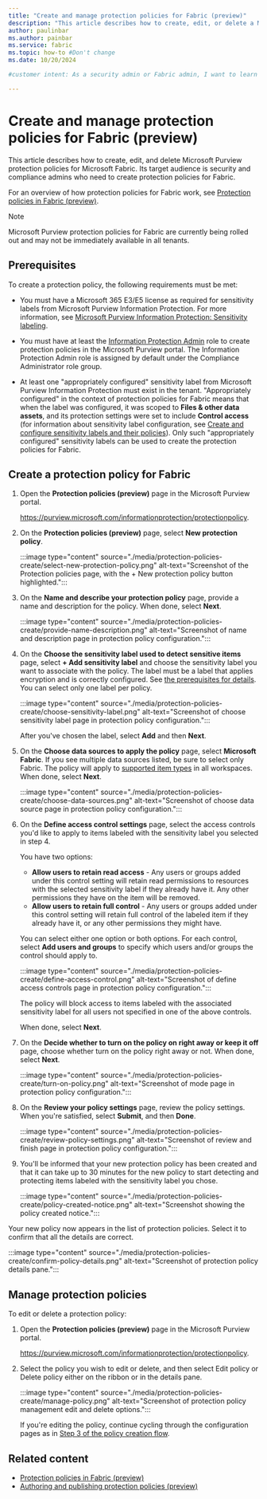 ```yaml
---
title: "Create and manage protection policies for Fabric (preview)"
description: "This article describes how to create, edit, or delete a Microsoft Purview protection policy for Microsoft Fabric."
author: paulinbar
ms.author: painbar
ms.service: fabric
ms.topic: how-to #Don't change
ms.date: 10/20/2024

#customer intent: As a security admin or Fabric admin, I want to learn how to create protection policies for Microsoft Fabric. 

---
```


# Create and manage protection policies for Fabric (preview)

This article describes how to create, edit, and delete Microsoft Purview protection policies for Microsoft Fabric. Its target audience is security and compliance admins who need to create protection policies for Fabric.

For an overview of how protection policies for Fabric work, see [Protection policies in Fabric (preview)](./protection-policies-overview.md).

> [!NOTE]
> Microsoft Purview protection policies for Fabric are currently being rolled out and may not be immediately available in all tenants.

## Prerequisites

To create a protection policy, the following requirements must be met:

* You must have a Microsoft 365 E3/E5 license as required for sensitivity labels from Microsoft Purview Information Protection. For more information, see [Microsoft Purview Information Protection: Sensitivity labeling](/office365/servicedescriptions/microsoft-365-service-descriptions/microsoft-365-tenantlevel-services-licensing-guidance/microsoft-365-security-compliance-licensing-guidance#microsoft-purview-information-protection-sensitivity-labeling).

* You must have at least the [Information Protection Admin](/defender-office-365/scc-permissions#role-groups-in-microsoft-defender-for-office-365-and-microsoft-purview) role to create protection policies in the Microsoft Purview portal. The Information Protection Admin role is assigned by default under the Compliance Administrator role group.

* <a name="label-prerequisites"></a>At least one "appropriately configured" sensitivity label from Microsoft Purview Information Protection must exist in the tenant. "Appropriately configured" in the context of protection policies for Fabric means that when the label was configured, it was scoped to **Files & other data assets**, and its protection settings were set to include **Control access** (for information about sensitivity label configuration, see [Create and configure sensitivity labels and their policies](/purview/create-sensitivity-labels)). Only such "appropriately configured" sensitivity labels can be used to create the protection policies for Fabric.

## Create a protection policy for Fabric

1. Open the **Protection policies (preview)** page in the Microsoft Purview portal.

    https://purview.microsoft.com/informationprotection/protectionpolicy.

1. On the **Protection policies (preview)** page, select **New protection policy**.

    :::image type="content" source="./media/protection-policies-create/select-new-protection-policy.png" alt-text="Screenshot of the Protection policies page, with the + New protection policy button highlighted.":::

     <a name="define-name"></a>
1. On the **Name and describe your protection policy** page, provide a name and description for the policy. When done, select **Next**.

    :::image type="content" source="./media/protection-policies-create/provide-name-description.png" alt-text="Screenshot of name and description page in protection policy configuration.":::

1. On the **Choose the sensitivity label used to detect sensitive items** page, select **+ Add sensitivity label** and choose the sensitivity label you want to associate with the policy. The label must be a label that applies encryption and is correctly configured. See [the prerequisites for details](#label-prerequisites). You can select only one label per policy.

    :::image type="content" source="./media/protection-policies-create/choose-sensitivity-label.png" alt-text="Screenshot of choose sensitivity label page in protection policy configuration.":::

    After you've chosen the label, select **Add** and then **Next**.

1. On the **Choose data sources to apply the policy** page, select **Microsoft Fabric**. If you see multiple data sources listed, be sure to select only Fabric. The policy will apply to [supported item types](./protection-policies-overview.md#supported-item-types) in all workspaces. When done, select **Next**.

    :::image type="content" source="./media/protection-policies-create/choose-data-sources.png" alt-text="Screenshot of choose data source page in protection policy configuration.":::

1. On the **Define access control settings** page, select the access controls you'd like to apply to items labeled with the sensitivity label you selected in step 4.

    You have two options:

    * **Allow users to retain read access** - Any users or groups added under this control setting will retain read permissions to resources with the selected sensitivity label if they already have it. Any other permissions they have on the item will be removed.
    * **Allow users to retain full control** - Any users or groups added under this control setting will retain full control of the labeled item if they already have it, or any other permissions they might have.

    You can select either one option or both options. For each control, select **Add users and groups** to specify which users and/or groups the control should apply to.

    :::image type="content" source="./media/protection-policies-create/define-access-control.png" alt-text="Screenshot of define access controls page in protection policy configuration.":::

    The policy will block access to items labeled with the associated sensitivity label for all users not specified in one of the above controls.

    When done, select **Next**.

1. On the **Decide whether to turn on the policy on right away or keep it off** page, choose whether turn on the policy right away or not. When done, select **Next**.
     
    :::image type="content" source="./media/protection-policies-create/turn-on-policy.png" alt-text="Screenshot of mode page in protection policy configuration.":::

1. On the **Review your policy settings** page, review the policy settings. When you're satisfied, select **Submit**, and then **Done**.
  
    :::image type="content" source="./media/protection-policies-create/review-policy-settings.png" alt-text="Screenshot of review and finish page in protection policy configuration.":::

1. You'll be informed that your new protection policy has been created and that it can take up to 30 minutes for the new policy to start detecting and protecting items labeled with the sensitivity label you chose.

    :::image type="content" source="./media/protection-policies-create/policy-created-notice.png" alt-text="Screenshot showing the policy created notice.":::

Your new policy now appears in the list of protection policies. Select it to confirm that all the details are correct.

:::image type="content" source="./media/protection-policies-create/confirm-policy-details.png" alt-text="Screenshot of protection policy details pane.":::

## Manage protection policies

To edit or delete a protection policy:

1. Open the **Protection policies (preview)** page in the Microsoft Purview portal.

    https://purview.microsoft.com/informationprotection/protectionpolicy.

1. Select the policy you wish to edit or delete, and then select Edit policy or Delete policy either on the ribbon or in the details pane.

    :::image type="content" source="./media/protection-policies-create/manage-policy.png" alt-text="Screenshot of protection policy management edit and delete options.":::

    If you're editing the policy, continue cycling through the configuration pages as in [Step 3 of the policy creation flow](#define-name).

## Related content

* [Protection policies in Fabric (preview)](./protection-policies-overview.md)
* [Authoring and publishing protection policies (preview)](/purview/how-to-create-protection-policy)
